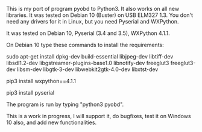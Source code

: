 This is my port of program pyobd to Python3. It also works on all new libraries. It was tested on Debian 10 (Buster) on USB ELM327 1.3. You don't need any drivers for it in Linux, but you need Pyserial and WXPython.

It was tested on Debian 10, Pyserial (3.4 and 3.5), WXPython 4.1.1.

On Debian 10 type these commands to install the requirements:

sudo apt-get install dpkg-dev build-essential libjpeg-dev libtiff-dev libsdl1.2-dev libgstreamer-plugins-base1.0 libnotify-dev freeglut3 freeglut3-dev libsm-dev libgtk-3-dev libwebkit2gtk-4.0-dev libxtst-dev

pip3 install wxpython==4.1.1

pip3 install pyserial

The program is run by typing "python3 pyobd".

This is a work in progress, I will support it, do bugfixes, test it on Windows 10 also, and add new functionalities.
